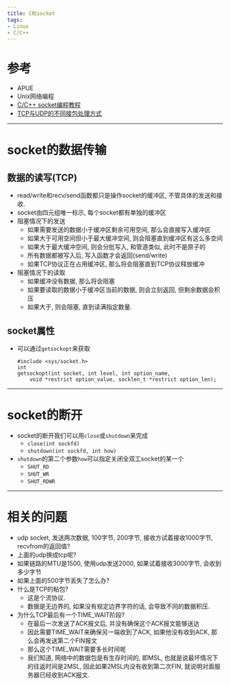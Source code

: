 ```yaml
---
title: C和socket
tags:
- Linux
- C/C++
---
```


# 参考
- APUE
- Unix网络编程
- [C/C++ socket编程教程][1]
- [TCP与UDP的不同接包处理方式][2]

---

# socket的数据传输
## 数据的读写(TCP)
- read/write和recv/send函数都只是操作socket的缓冲区, 不管具体的发送和接收.
- socket由四元组唯一标示, 每个socket都有单独的缓冲区
- 阻塞情况下的发送
    - 如果需要发送的数据小于缓冲区剩余可用空间, 那么会直接写入缓冲区
    - 如果大于可用空间但小于最大缓冲空间, 则会阻塞直到缓冲区有这么多空间
    - 如果大于最大缓冲空间, 则会分批写入, 和管道类似, 此时不是原子的
    - 所有数据都被写入后, 写入函数才会返回(send/write)
    - 如果TCP协议正在占用缓冲区, 那么将会阻塞直到TCP协议释放缓冲
- 阻塞情况下的读取
    - 如果缓冲没有数据, 那么将会阻塞
    - 如果要读取的数据小于缓冲区当前的数据, 则会立刻返回, 但剩余数据会积压
    - 如果大于, 则会阻塞, 直到读满指定数量.

## socket属性
- 可以通过`getsockopt`来获取

    ```
    #include <sys/socket.h>
    int
    getsockopt(int socket, int level, int option_name,
        void *restrict option_value, socklen_t *restrict option_len);
    ```

---

# socket的断开
- socket的断开我们可以用`close`或`shutdown`来完成
    - `close(int sockfd)`
    - `shutdown(int sockfd, int how)`
- `shutdown`的第二个参数`how`可以指定关闭全双工socket的某一个
    - `SHUT_RD`
    - `SHUT_WR`
    - `SHUT_RDWR`

---

# 相关的问题
- udp socket, 发送两次数据, 100字节, 200字节, 接收方试着接收1000字节, recvfrom的返回值?
- 上面的udp换成tcp呢?
- 如果链路的MTU是1500, 使用udp发送2000, 如果试着接收3000字节, 会收到多少字节
- 如果上面的500字节丢失了怎么办?
- 什么是TCP的粘包?
    - 这是个流协议.
    - 数据是无边界的, 如果没有规定边界字符的话, 会导致不同的数据积压.
- 为什么TCP最后有一个TIME_WAIT阶段?
    - 在最后一次发送了ACK报文后, 并没有确保这个ACK报文能够送达
    - 因此需要TIME_WAIT来确保另一端收到了ACK, 如果他没有收到ACK, 那么会再发送第二个FIN报文
    - 那么这个TIME_WAIT需要多长时间呢
    - 我们知道, 网络中的数据包是有生存时间的, 即MSL, 也就是说最坏情况下的往返时间是2MSL, 因此如果2MSL内没有收到第二次FIN, 就说明对面服务器已经收到ACK报文.


[1]:http://c.biancheng.net/cpp/socket/
[2]:http://www.cnblogs.com/thankgoodness/articles/3146069.html
